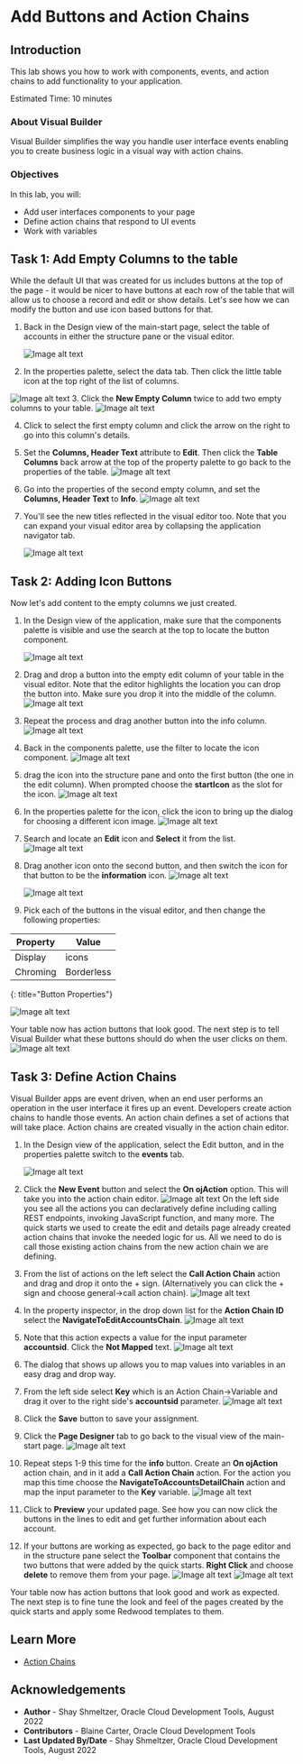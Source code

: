 # Add Buttons and Action Chains

## Introduction

This lab shows you how to work with components, events, and action chains to add functionality to your application.

Estimated Time: 10 minutes

### About Visual Builder
Visual Builder simplifies the way you handle user interface events enabling you to create business logic in a visual way with action chains.

### Objectives


In this lab, you will:
* Add user interfaces components to your page
* Define action chains that respond to UI events
* Work with variables


## Task 1: Add Empty Columns to the table

While the default UI that was created for us includes buttons at the top of the page - it would be nicer to have buttons at each row of the table that will allow us to choose a record and edit or show details. Let's see how we can modify the button and use icon based buttons for that.

1. Back in the Design view of the main-start page, select the table of accounts in either the structure pane or the visual editor.

	![Image alt text](images/tableproperties.png)

2. In the properties palette, select the data tab. Then click the little table icon at the top right of the list of columns.

  ![Image alt text](images/emptycolumn.png)
3. Click the **New Empty Column** twice to add two empty columns to your table.
	  ![Image alt text](images/columnsadded.png)


4. Click to select the first empty column and click the arrow on the right to go into this column's details.

5. Set the **Columns, Header Text** attribute to **Edit**. Then click the **Table Columns** back arrow at the top of the property palette to go back to the properties of the table.
	  ![Image alt text](images/editcolumn.png)
6. Go into the properties of the second empty column, and set the **Columns, Header Text** to **Info**.
	  ![Image alt text](images/infocolumn.png)
7. You'll see the new titles reflected in the visual editor too. Note that you can expand your visual editor area by collapsing the application navigator tab.

	  ![Image alt text](images/columnsset.png)



## Task 2: Adding Icon Buttons

Now let's add content to the empty columns we just created.

1. In the Design view of the application, make sure that the components palette is visible and use the search at the top to locate the button component.

	![Image alt text](images/button.png)


2. Drag and drop a button into the empty edit column of your table in the visual editor. Note that the editor highlights the location you can drop the button into. Make sure you drop it into the middle of the column.
	![Image alt text](images/drag1.png)
3. Repeat the process and drag another button into the info column.
	![Image alt text](images/drag2.png)
4. Back in the components palette, use the filter to locate the icon component.
	![Image alt text](images/icon.png)
5. drag the icon into the structure pane and onto the first button (the one in the edit column). When prompted choose the **startIcon** as the slot for the icon.
	![Image alt text](images/dragicon1.png)
6. In the properties palette for the icon, click the icon to bring up the dialog for choosing a different icon image.
	![Image alt text](images/iconproperties.png)
7. Search and locate an **Edit** icon and **Select** it from the list.
	![Image alt text](images/editicon.png)
8. Drag another icon onto the second button, and then switch the icon for that button to be the **information** icon.
	![Image alt text](images/dragicon2.png)

	![Image alt text](images/infoicon.png)
9. Pick each of the buttons in the visual editor, and then change the following properties:


| Property | Value |
| --- | --- |
| Display | icons |
| Chroming |Borderless |
{: title="Button Properties"}

![Image alt text](images/buttonproperties.png)

Your table now has action buttons that look good. The next step is to tell Visual Builder what these buttons should do when the user clicks on them.
	![Image alt text](images/buttonsformatted.png)
## Task 3: Define Action Chains

Visual Builder apps are event driven, when an end user performs an operation in the user interface it fires up an event. Developers create action chains to handle those events. An action chain defines a set of actions that will take place. Action chains are created visually in the action chain editor.

1. In the Design view of the application, select the Edit button, and in the properties palette switch to the **events** tab.

	![Image alt text](images/eventproperties.png)

2. Click the **New Event** button and select the **On ojAction** option. This will take you into the action chain editor.
	![Image alt text](images/newEvent.png)
On the left side you see all the actions you can declaratively define including calling REST endpoints, invoking JavaScript function, and many more. The quick starts we used to create the edit and details page already created action chains that invoke the needed logic for us. All we need to do is call those existing action chains from the new action chain we are defining.

3. From the list of actions on the left select the **Call Action Chain** action and drag and drop it onto the + sign. (Alternatively you can click the + sign and choose general->call action chain).
	![Image alt text](images/actiondrag.png)
4. In the property inspector, in the drop down list for the **Action Chain ID** select the **NavigateToEditAccountsChain**.
	![Image alt text](images/eventproperties.png)
5. Note that this action expects a value for the input parameter **accountsid**. Click the **Not Mapped** text.
	![Image alt text](images/inputparam.png)
6. The dialog that shows up allows you to map values into variables in an easy drag and drop way.

7. From the left side select **Key** which is an Action Chain->Variable and drag it over to the right side's **accountsid** parameter.
	![Image alt text](images/valuemap.png)
8. Click the **Save** button to save your assignment.

9. Click the **Page Designer** tab to go back to the visual view of the main-start page.
	![Image alt text](images/pagedesigner.png)
10. Repeat steps 1-9 this time for the **info** button. Create an **On ojAction** action chain, and in it add a **Call Action Chain** action. For the action you map this time choose the **NavigateToAccountsDetailChain** action and map the input parameter to the **Key** variable.
	![Image alt text](images/action2.png)
11. Click to **Preview** your updated page. See how you can now click the buttons in the lines to edit and get further information about each account.

12. If your buttons are working as expected, go back to the page editor and in the structure pane select the **Toolbar** component that contains the two buttons that were added by the quick starts. **Right Click** and  choose **delete** to remove them from your page.
	![Image alt text](images/delete.png)
	![Image alt text](images/navbar.png)

Your table now has action buttons that look good and work as expected. The next step is to fine tune the look and feel of the pages created by the quick starts and apply some Redwood templates to them.


## Learn More

* [Action Chains](https://docs.oracle.com/en/cloud/paas/visual-builder/visualbuilder-building-appui/work-action-chains.html)

## Acknowledgements
* **Author** - Shay Shmeltzer, Oracle Cloud Development Tools, August 2022
* **Contributors** -  Blaine Carter, Oracle Cloud Development Tools
* **Last Updated By/Date** - Shay Shmeltzer, Oracle Cloud Development Tools, August 2022
